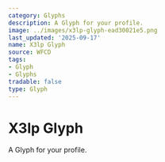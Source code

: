 ```yaml
---
category: Glyphs
description: A Glyph for your profile.
image: ../images/x3lp-glyph-ead30021e5.png
last_updated: '2025-09-17'
name: X3lp Glyph
source: WFCD
tags:
- Glyph
- Glyphs
tradable: false
type: Glyph
---
```


# X3lp Glyph

A Glyph for your profile.

